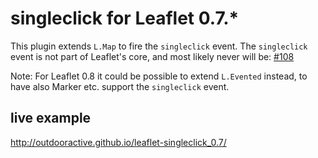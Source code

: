 # singleclick for Leaflet 0.7.*

This plugin extends `L.Map` to fire the `singleclick` event. The `singleclick` event is not part of Leaflet's core, and most likely never will be: [#108](https://github.com/Leaflet/Leaflet/issues/108)



Note: For Leaflet 0.8 it could be possible to extend `L.Evented` instead, to have also Marker etc. support the `singleclick` event.

## live example

http://outdooractive.github.io/leaflet-singleclick_0.7/
